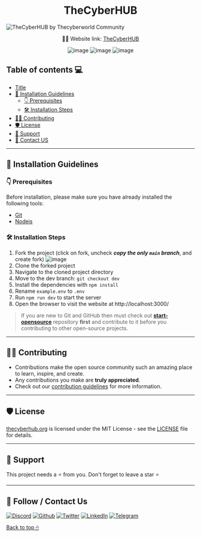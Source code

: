 <h1 align="center"> TheCyberHUB </h1>

![TheCyberHUB by Thecyberworld Community](https://github.com/thecyberworld/TheCyberHUB/assets/44284877/4262f73b-45ee-439a-b7f3-94480b5555dd)

[//]: # "![thecyberhub](https://user-images.githubusercontent.com/44284877/180642062-a9a66f83-746c-468e-97a8-707c259a92cd.png)"

<p align="center">
    👨‍💻 Website link:
    <a href="https://www.thecyberhub.org/"> TheCyberHUB </a>
</p>
<div align="center">

![image](https://img.shields.io/badge/React-20232A?style=for-the-badge&logo=react&logoColor=61DAFB)
![image](https://img.shields.io/badge/CSS3-20232A?style=for-the-badge&logo=css3&logoColor=white)
![image](https://img.shields.io/badge/styled--components-20232A?style=for-the-badge&logo=styled-components&logoColor=white)

</div>

## Table of contents 💻

-   [Title](#thecyberhub-hub-of-cyber-security)
-   [🤖 Installation Guidelines](#-installation-guidelines)
    -   [👇 Prerequisites](#-prerequisites)
    -   [🛠️ Installation Steps](#-installation-steps)
-   [👨‍💻 Contributing](#-contributing)
-   [🛡️ License](#-license)
-   [🙏 Support](#-support)
-   [📨 Contact US](#-contact-us)

---

## 🤖 Installation Guidelines

### 👇 Prerequisites

Before installation, please make sure you have already installed the following tools:

-   [Git](https://git-scm.com/downloads)
-   [Nodejs](https://nodejs.org/en/download/)

### 🛠 Installation Steps

1. Fork the project (click on fork, uncheck **_copy the only `main` branch_**, and create fork)
   ![image](https://github.com/thecyberworld/TheCyberHUB/assets/44284877/0233f1e8-e05a-473b-b1b9-8dc52a6338bd)
2. Clone the forked project
3. Navigate to the cloned project directory
4. Move to the dev branch: `git checkout dev`
5. Install the dependencies with `npm install`
6. Rename `example.env` to `.env`
7. Run `npm run dev` to start the server
8. Open the browser to visit the website at http://localhost:3000/

> If you are new to Git and GitHub then must check out **[start-opensource](https://github.com/thecyberworld/start-opensource)** repository **first** and contribute to it before you contributing to other open-source projects.

---

## 👨‍💻 Contributing

-   Contributions make the open source community such an amazing place to learn, inspire, and create.
-   Any contributions you make are **truly appreciated**.
-   Check out our [contribution guidelines](/CONTRIBUTING.md) for more information.

---

## 🛡 License

[thecyberhub.org](https://www.thecyberhub.org) is licensed under the MIT License - see the [LICENSE](LICENSE) file for details.

---

## 🙏 Support

This project needs a ⭐️ from you. Don't forget to leave a star ⭐️

---

## 📨 Follow / Contact Us

<a href="https://discord.gg/QHBPq6xP5p" ><img src="https://img.shields.io/badge/Discord-5865F2?style=for-the-badge&logo=discord&logoColor=white" alt="Discord" /></a>
<a href="https://www.github.com/thecyberworld" ><img src="https://img.shields.io/badge/GitHub-100000?style=for-the-badge&logo=github&logoColor=white" alt="Github" /></a>
<a href="https://www.twitter.com/thecyberw0rld" ><img src="https://img.shields.io/badge/Twitter-1DA1F2?style=for-the-badge&logo=twitter&logoColor=white" alt="Twitter" /></a>
<a href="https://linkedin.com/company/thecyberworld" ><img src="https://img.shields.io/badge/LinkedIn-0077B5?style=for-the-badge&logo=linkedin&logoColor=white" alt="LinkedIn" ></a>
<a href="https://t.me/thecyberw0rld" ><img src="https://img.shields.io/badge/Telegram-2CA5E0?style=for-the-badge&logo=telegram&logoColor=white" alt="Telegram" /></a>

[Back to top 🖱](#thecyberhub-hub-of-cyber-security)
